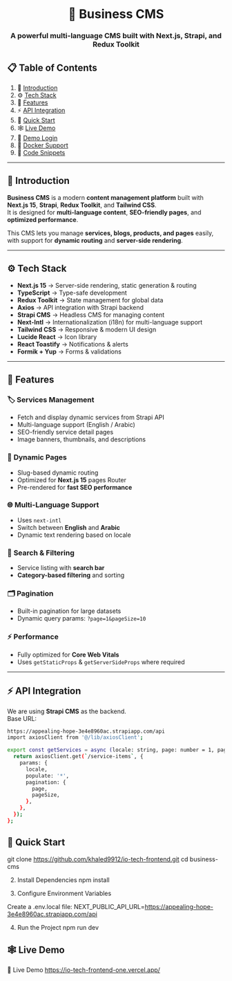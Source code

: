 <h1 align="center">📌 Business CMS</h1>
<h3 align="center">A powerful multi-language CMS built with Next.js, Strapi, and Redux Toolkit</h3>

## 📋 Table of Contents

1. 🤖 [Introduction](#introduction)
2. ⚙️ [Tech Stack](#tech-stack)
3. 🔋 [Features](#features)
4. ⚡ [API Integration](#api-integration)
5. 🤸 [Quick Start](#quick-start)
6. 🕸️ [Live Demo](#live-demo)
7. 🪪 [Demo Login](#demo-login)
8. 🐳 [Docker Support](#docker-support)
9. 🧩 [Code Snippets](#code-snippets)

---

## <a name="introduction">🤖 Introduction</a>

**Business CMS** is a modern **content management platform** built with **Next.js 15**, **Strapi**, **Redux Toolkit**, and **Tailwind CSS**.  
It is designed for **multi-language content**, **SEO-friendly pages**, and **optimized performance**.

This CMS lets you manage **services, blogs, products, and pages** easily, with support for **dynamic routing** and **server-side rendering**.

---

## <a name="tech-stack">⚙️ Tech Stack</a>

- **Next.js 15** → Server-side rendering, static generation & routing
- **TypeScript** → Type-safe development
- **Redux Toolkit** → State management for global data
- **Axios** → API integration with Strapi backend
- **Strapi CMS** → Headless CMS for managing content
- **Next-Intl** → Internationalization (i18n) for multi-language support
- **Tailwind CSS** → Responsive & modern UI design
- **Lucide React** → Icon library
- **React Toastify** → Notifications & alerts
- **Formik + Yup** → Forms & validations

---

## <a name="features">🔋 Features</a>

### 🏷️ **Services Management**

- Fetch and display dynamic services from Strapi API
- Multi-language support (English / Arabic)
- SEO-friendly service detail pages
- Image banners, thumbnails, and descriptions

### 📄 **Dynamic Pages**

- Slug-based dynamic routing
- Optimized for **Next.js 15** pages Router
- Pre-rendered for **fast SEO performance**

### 🌐 **Multi-Language Support**

- Uses `next-intl`
- Switch between **English** and **Arabic**
- Dynamic text rendering based on locale

### 🔎 **Search & Filtering**

- Service listing with **search bar**
- **Category-based filtering** and sorting

### 🗂️ **Pagination**

- Built-in pagination for large datasets
- Dynamic query params: `?page=1&pageSize=10`

### ⚡ **Performance**

- Fully optimized for **Core Web Vitals**
- Uses `getStaticProps` & `getServerSideProps` where required

---

## <a name="api-integration">⚡ API Integration</a>

We are using **Strapi CMS** as the backend.  
Base URL:

```bash
https://appealing-hope-3e4e8960ac.strapiapp.com/api
import axiosClient from '@/lib/axiosClient';

export const getServices = async (locale: string, page: number = 1, pageSize: number = 10) => {
  return axiosClient.get(`/service-items`, {
    params: {
      locale,
      populate: '*',
      pagination: {
        page,
        pageSize,
      },
    },
  });
};

```

## <a name="quick-start">🤸 Quick Start</a>

git clone https://github.com/khaled9912/io-tech-frontend.git
cd business-cms

2. Install Dependencies
   npm install

3. Configure Environment Variables

Create a .env.local file:
NEXT_PUBLIC_API_URL=https://appealing-hope-3e4e8960ac.strapiapp.com/api

4. Run the Project
   npm run dev

## <a name="live-demo">🕸️ Live Demo</a>

🚀 Live Demo
https://io-tech-frontend-one.vercel.app/
